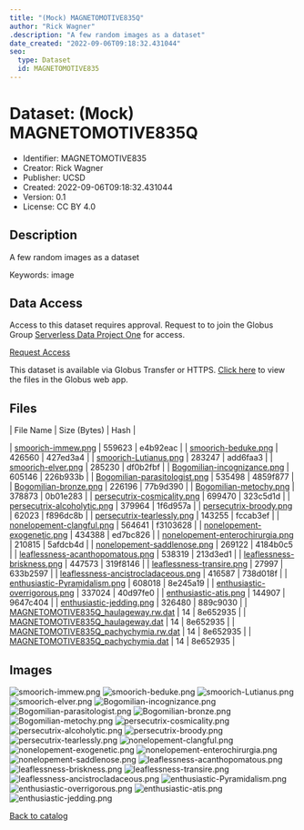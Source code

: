 ```yaml
---
title: "(Mock) MAGNETOMOTIVE835Q"
author: "Rick Wagner"
.description: "A few random images as a dataset"
date_created: "2022-09-06T09:18:32.431044"
seo:
  type: Dataset
  id: MAGNETOMOTIVE835
---
```

# Dataset: (Mock) MAGNETOMOTIVE835Q
- Identifier: MAGNETOMOTIVE835
- Creator: Rick Wagner
- Publisher: UCSD
- Created: 2022-09-06T09:18:32.431044
- Version: 0.1
- License: CC BY 4.0
## Description
A few random images as a dataset

Keywords: image
## Data Access
Access to this dataset requires approval. Request to to join the Globus Group [Serverless Data Project One](cf9d1f5b-3496-11ed-b941-972795fc9504) for access.

[Request Access](https://app.globus.org/groups/cf9d1f5b-3496-11ed-b941-972795fc9504/join)

This dataset is available via Globus Transfer or HTTPS.
[Click here](https://app.globus.org/file-manager?origin_id=6528bad5-bc02-497d-8a4f-a38547d0e72a&origin_path=/serverless/restricted/MAGNETOMOTIVE835/) to view the files in the Globus web app.
## Files
| File Name | Size (Bytes) | Hash |

| [smoorich-immew.png](https://g-b0978f.0ed28.75bc.data.globus.org/serverless/restricted/MAGNETOMOTIVE835/smoorich-immew.png) | 559623 | e4b92eac |
| [smoorich-beduke.png](https://g-b0978f.0ed28.75bc.data.globus.org/serverless/restricted/MAGNETOMOTIVE835/smoorich-beduke.png) | 426560 | 427ed3a4 |
| [smoorich-Lutianus.png](https://g-b0978f.0ed28.75bc.data.globus.org/serverless/restricted/MAGNETOMOTIVE835/smoorich-Lutianus.png) | 283247 | add6faa3 |
| [smoorich-elver.png](https://g-b0978f.0ed28.75bc.data.globus.org/serverless/restricted/MAGNETOMOTIVE835/smoorich-elver.png) | 285230 | df0b2fbf |
| [Bogomilian-incognizance.png](https://g-b0978f.0ed28.75bc.data.globus.org/serverless/restricted/MAGNETOMOTIVE835/Bogomilian-incognizance.png) | 605146 | 226b933b |
| [Bogomilian-parasitologist.png](https://g-b0978f.0ed28.75bc.data.globus.org/serverless/restricted/MAGNETOMOTIVE835/Bogomilian-parasitologist.png) | 535498 | 4859f877 |
| [Bogomilian-bronze.png](https://g-b0978f.0ed28.75bc.data.globus.org/serverless/restricted/MAGNETOMOTIVE835/Bogomilian-bronze.png) | 226196 | 77b9d390 |
| [Bogomilian-metochy.png](https://g-b0978f.0ed28.75bc.data.globus.org/serverless/restricted/MAGNETOMOTIVE835/Bogomilian-metochy.png) | 378873 | 0b01e283 |
| [persecutrix-cosmicality.png](https://g-b0978f.0ed28.75bc.data.globus.org/serverless/restricted/MAGNETOMOTIVE835/persecutrix-cosmicality.png) | 699470 | 323c5d1d |
| [persecutrix-alcoholytic.png](https://g-b0978f.0ed28.75bc.data.globus.org/serverless/restricted/MAGNETOMOTIVE835/persecutrix-alcoholytic.png) | 379964 | 1f6d957a |
| [persecutrix-broody.png](https://g-b0978f.0ed28.75bc.data.globus.org/serverless/restricted/MAGNETOMOTIVE835/persecutrix-broody.png) | 62023 | f896dc8b |
| [persecutrix-tearlessly.png](https://g-b0978f.0ed28.75bc.data.globus.org/serverless/restricted/MAGNETOMOTIVE835/persecutrix-tearlessly.png) | 143255 | fccab3ef |
| [nonelopement-clangful.png](https://g-b0978f.0ed28.75bc.data.globus.org/serverless/restricted/MAGNETOMOTIVE835/nonelopement-clangful.png) | 564641 | f3103628 |
| [nonelopement-exogenetic.png](https://g-b0978f.0ed28.75bc.data.globus.org/serverless/restricted/MAGNETOMOTIVE835/nonelopement-exogenetic.png) | 434388 | ed7bc826 |
| [nonelopement-enterochirurgia.png](https://g-b0978f.0ed28.75bc.data.globus.org/serverless/restricted/MAGNETOMOTIVE835/nonelopement-enterochirurgia.png) | 210815 | 5afdcb4d |
| [nonelopement-saddlenose.png](https://g-b0978f.0ed28.75bc.data.globus.org/serverless/restricted/MAGNETOMOTIVE835/nonelopement-saddlenose.png) | 269122 | 4184b0c5 |
| [leaflessness-acanthopomatous.png](https://g-b0978f.0ed28.75bc.data.globus.org/serverless/restricted/MAGNETOMOTIVE835/leaflessness-acanthopomatous.png) | 538319 | 213d3ed1 |
| [leaflessness-briskness.png](https://g-b0978f.0ed28.75bc.data.globus.org/serverless/restricted/MAGNETOMOTIVE835/leaflessness-briskness.png) | 447573 | 319f8146 |
| [leaflessness-transire.png](https://g-b0978f.0ed28.75bc.data.globus.org/serverless/restricted/MAGNETOMOTIVE835/leaflessness-transire.png) | 27997 | 633b2597 |
| [leaflessness-ancistrocladaceous.png](https://g-b0978f.0ed28.75bc.data.globus.org/serverless/restricted/MAGNETOMOTIVE835/leaflessness-ancistrocladaceous.png) | 416587 | 738d018f |
| [enthusiastic-Pyramidalism.png](https://g-b0978f.0ed28.75bc.data.globus.org/serverless/restricted/MAGNETOMOTIVE835/enthusiastic-Pyramidalism.png) | 608018 | 8e245a19 |
| [enthusiastic-overrigorous.png](https://g-b0978f.0ed28.75bc.data.globus.org/serverless/restricted/MAGNETOMOTIVE835/enthusiastic-overrigorous.png) | 337024 | 40d97fe0 |
| [enthusiastic-atis.png](https://g-b0978f.0ed28.75bc.data.globus.org/serverless/restricted/MAGNETOMOTIVE835/enthusiastic-atis.png) | 144907 | 9647c404 |
| [enthusiastic-jedding.png](https://g-b0978f.0ed28.75bc.data.globus.org/serverless/restricted/MAGNETOMOTIVE835/enthusiastic-jedding.png) | 326480 | 889c9030 |
| [MAGNETOMOTIVE835Q_haulageway.rw.dat](https://g-b0978f.0ed28.75bc.data.globus.org/serverless/restricted/MAGNETOMOTIVE835/MAGNETOMOTIVE835Q_haulageway.rw.dat) | 14 | 8e652935 |
| [MAGNETOMOTIVE835Q_haulageway.dat](https://g-b0978f.0ed28.75bc.data.globus.org/serverless/restricted/MAGNETOMOTIVE835/MAGNETOMOTIVE835Q_haulageway.dat) | 14 | 8e652935 |
| [MAGNETOMOTIVE835Q_pachychymia.rw.dat](https://g-b0978f.0ed28.75bc.data.globus.org/serverless/restricted/MAGNETOMOTIVE835/MAGNETOMOTIVE835Q_pachychymia.rw.dat) | 14 | 8e652935 |
| [MAGNETOMOTIVE835Q_pachychymia.dat](https://g-b0978f.0ed28.75bc.data.globus.org/serverless/restricted/MAGNETOMOTIVE835/MAGNETOMOTIVE835Q_pachychymia.dat) | 14 | 8e652935 |
## Images
![smoorich-immew.png](https://g-b0978f.0ed28.75bc.data.globus.org/serverless/restricted/MAGNETOMOTIVE835/smoorich-immew.png) ![smoorich-beduke.png](https://g-b0978f.0ed28.75bc.data.globus.org/serverless/restricted/MAGNETOMOTIVE835/smoorich-beduke.png) ![smoorich-Lutianus.png](https://g-b0978f.0ed28.75bc.data.globus.org/serverless/restricted/MAGNETOMOTIVE835/smoorich-Lutianus.png) ![smoorich-elver.png](https://g-b0978f.0ed28.75bc.data.globus.org/serverless/restricted/MAGNETOMOTIVE835/smoorich-elver.png) ![Bogomilian-incognizance.png](https://g-b0978f.0ed28.75bc.data.globus.org/serverless/restricted/MAGNETOMOTIVE835/Bogomilian-incognizance.png) ![Bogomilian-parasitologist.png](https://g-b0978f.0ed28.75bc.data.globus.org/serverless/restricted/MAGNETOMOTIVE835/Bogomilian-parasitologist.png) ![Bogomilian-bronze.png](https://g-b0978f.0ed28.75bc.data.globus.org/serverless/restricted/MAGNETOMOTIVE835/Bogomilian-bronze.png) ![Bogomilian-metochy.png](https://g-b0978f.0ed28.75bc.data.globus.org/serverless/restricted/MAGNETOMOTIVE835/Bogomilian-metochy.png) ![persecutrix-cosmicality.png](https://g-b0978f.0ed28.75bc.data.globus.org/serverless/restricted/MAGNETOMOTIVE835/persecutrix-cosmicality.png) ![persecutrix-alcoholytic.png](https://g-b0978f.0ed28.75bc.data.globus.org/serverless/restricted/MAGNETOMOTIVE835/persecutrix-alcoholytic.png) ![persecutrix-broody.png](https://g-b0978f.0ed28.75bc.data.globus.org/serverless/restricted/MAGNETOMOTIVE835/persecutrix-broody.png) ![persecutrix-tearlessly.png](https://g-b0978f.0ed28.75bc.data.globus.org/serverless/restricted/MAGNETOMOTIVE835/persecutrix-tearlessly.png) ![nonelopement-clangful.png](https://g-b0978f.0ed28.75bc.data.globus.org/serverless/restricted/MAGNETOMOTIVE835/nonelopement-clangful.png) ![nonelopement-exogenetic.png](https://g-b0978f.0ed28.75bc.data.globus.org/serverless/restricted/MAGNETOMOTIVE835/nonelopement-exogenetic.png) ![nonelopement-enterochirurgia.png](https://g-b0978f.0ed28.75bc.data.globus.org/serverless/restricted/MAGNETOMOTIVE835/nonelopement-enterochirurgia.png) ![nonelopement-saddlenose.png](https://g-b0978f.0ed28.75bc.data.globus.org/serverless/restricted/MAGNETOMOTIVE835/nonelopement-saddlenose.png) ![leaflessness-acanthopomatous.png](https://g-b0978f.0ed28.75bc.data.globus.org/serverless/restricted/MAGNETOMOTIVE835/leaflessness-acanthopomatous.png) ![leaflessness-briskness.png](https://g-b0978f.0ed28.75bc.data.globus.org/serverless/restricted/MAGNETOMOTIVE835/leaflessness-briskness.png) ![leaflessness-transire.png](https://g-b0978f.0ed28.75bc.data.globus.org/serverless/restricted/MAGNETOMOTIVE835/leaflessness-transire.png) ![leaflessness-ancistrocladaceous.png](https://g-b0978f.0ed28.75bc.data.globus.org/serverless/restricted/MAGNETOMOTIVE835/leaflessness-ancistrocladaceous.png) ![enthusiastic-Pyramidalism.png](https://g-b0978f.0ed28.75bc.data.globus.org/serverless/restricted/MAGNETOMOTIVE835/enthusiastic-Pyramidalism.png) ![enthusiastic-overrigorous.png](https://g-b0978f.0ed28.75bc.data.globus.org/serverless/restricted/MAGNETOMOTIVE835/enthusiastic-overrigorous.png) ![enthusiastic-atis.png](https://g-b0978f.0ed28.75bc.data.globus.org/serverless/restricted/MAGNETOMOTIVE835/enthusiastic-atis.png) ![enthusiastic-jedding.png](https://g-b0978f.0ed28.75bc.data.globus.org/serverless/restricted/MAGNETOMOTIVE835/enthusiastic-jedding.png) 

[Back to catalog](../)

